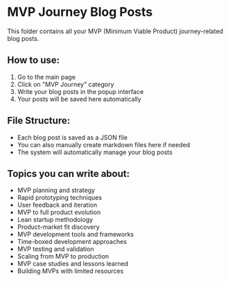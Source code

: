 # MVP Journey Blog Posts

This folder contains all your MVP (Minimum Viable Product) journey-related blog posts.

## How to use:
1. Go to the main page
2. Click on "MVP Journey" category
3. Write your blog posts in the popup interface
4. Your posts will be saved here automatically

## File Structure:
- Each blog post is saved as a JSON file
- You can also manually create markdown files here if needed
- The system will automatically manage your blog posts

## Topics you can write about:
- MVP planning and strategy
- Rapid prototyping techniques
- User feedback and iteration
- MVP to full product evolution
- Lean startup methodology
- Product-market fit discovery
- MVP development tools and frameworks
- Time-boxed development approaches
- MVP testing and validation
- Scaling from MVP to production
- MVP case studies and lessons learned
- Building MVPs with limited resources
